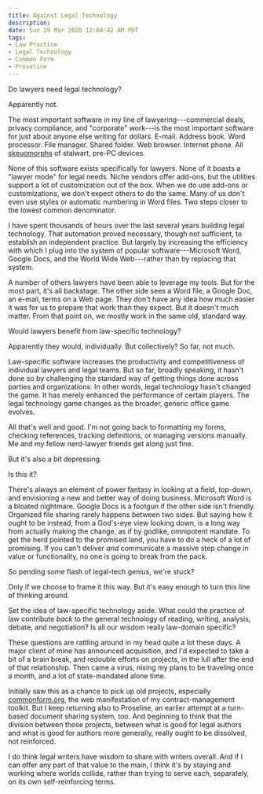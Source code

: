 ```yaml
---
title: Against Legal Technology
description:
date: Sun 29 Mar 2020 12:04:42 AM PDT
tags:
- Law Practice
- Legal Technology
- Common Form
- Proseline
---
```


Do lawyers need legal technology?

Apparently not.

The most important software in my line of lawyering---commercial deals, privacy compliance, and "corporate" work---is the most important software for just about anyone else writing for dollars.  E-mail.  Address book.  Word processor.  File manager.  Shared folder.  Web browser.  Internet phone.  All [skeuomorphs](https://en.wikipedia.org/wiki/Skeuomorph) of stalwart, pre-PC devices.

None of this software exists specifically for lawyers.  None of it boasts a "lawyer mode" for legal needs.  Niche vendors offer add-ons, but the utilities support a lot of customization out of the box.  When we do use add-ons or customizations, we don't expect others to do the same.  Many of us don't even use styles or automatic numbering in Word files.  Two steps closer to the lowest common denominator.

I have spent thousands of hours over the last several years building legal technology.  That automation proved necessary, though not sufficient, to establish an independent practice.  But largely by increasing the efficiency with which I plug into the system of popular software---Microsoft Word, Google Docs, and the World Wide Web---rather than by replacing that system.

A number of others lawyers have been able to leverage my tools.  But for the most part, it's all backstage.  The other side sees a Word file, a Google Doc, an e-mail, terms on a Web page.  They don't have any idea how much easier it was for us to prepare that work than they expect.  But it doesn't much matter.  From that point on, we mostly work in the same old, standard way.

Would lawyers benefit from law-specific technology?

Apparently they would, individually.  But collectively?  So far, not much.

Law-specific software increases the productivity and competitiveness of individual lawyers and legal teams.  But so far, broadly speaking, it hasn't done so by challenging the standard way of getting things done across parties and organizations.  In other words, legal technology hasn't changed the game.  It has merely enhanced the performance of certain players.  The legal technology game changes as the broader, generic office game evolves.

All that's well and good.  I'm not going back to formatting my forms, checking references, tracking definitions, or managing versions manually.  Me and my fellow nerd-lawyer friends get along just fine.

But it's also a bit depressing.

Is this it?

There's always an element of power fantasy in looking at a field, top-down, and envisioning a new and better way of doing business.  Microsoft Word is a bloated nightmare.  Google Docs is a footgun if the other side isn't friendly.  Organized file sharing rarely happens between two sides.  But saying how it ought to be instead, from a God's-eye view looking down, is a long way from actually making the change, as if by godlike, omnipotent mandate.  To get the herd pointed to the promised land, you have to do a heck of a lot of promising.  If you can't deliver _and_ communicate a massive step change in value or functionality, no one is going to break from the pack.

So pending some flash of legal-tech genius, we're stuck?

Only if we choose to frame it this way.  But it's easy enough to turn this line of thinking around.

Set the idea of law-specific technology aside.  What could the practice of law contribute _back_ to the general technology of reading, writing, analysis, debate, and negotiation?  Is all our wisdom really law-domain specific?

These questions are rattling around in my head quite a lot these days.  A major client of mine has announced acquisition, and I'd expected to take a bit of a brain break, and redouble efforts on projects, in the lull after the end of that relationship.  Then came a virus, nixing my plans to be traveling once a month, and a lot of state-mandated alone time.

Initially saw this as a chance to pick up old projects, especially [commonform.org](https://commonform.org), the web manifestation of my contract-management toolkit.  But I keep returning also to Proseline, an earlier attempt at a turn-based document sharing system, too.  And beginning to think that the division between those projects, between what is good for legal authors and what is good for authors more generally, really ought to be dissolved, not reinforced.

I do think legal writers have wisdom to share with writers overall.  And if I can offer any part of that value to the main, I think it's by staying and working where worlds collide, rather than trying to serve each, separately, on its own self-reinforcing terms.
